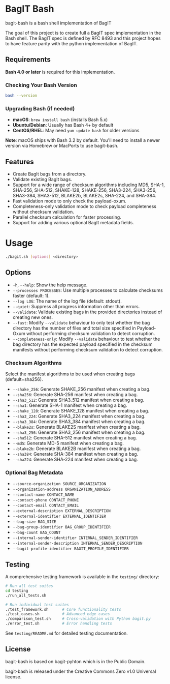 # BagIT Bash
bagit-bash is a bash shell implementation of BagIT

The goal of this project is to create full a BagIT spec implementation in the Bash shell. The BagIT spec is defined by RFC 8493 and this project hopes to have feature parity with the python implementation of BagIT.

## Requirements

**Bash 4.0 or later** is required for this implementation.

### Checking Your Bash Version
```bash
bash --version
```

### Upgrading Bash (if needed)
- **macOS**: `brew install bash` (installs Bash 5.x)
- **Ubuntu/Debian**: Usually has Bash 4+ by default
- **CentOS/RHEL**: May need `yum update bash` for older versions

**Note**: macOS ships with Bash 3.2 by default. You'll need to install a newer version via Homebrew or MacPorts to use bagit-bash.

## Features

*   Create BagIt bags from a directory.
*   Validate existing BagIt bags.
*   Support for a wide range of checksum algorithms including MD5, SHA-1, SHA-256, SHA-512, SHAKE-128, SHAKE-256, SHA3-224, SHA3-256, SHA3-384, SHA3-512, BLAKE2b, BLAKE2s, SHA-224, and SHA-384.
*   Fast validation mode to only check the payload-oxum.
*   Completeness-only validation mode to check payload completeness without checksum validation.
*   Parallel checksum calculation for faster processing.
*   Support for adding various optional BagIt metadata fields.

# Usage

```bash
./bagit.sh [options] <directory>
```

## Options

*   `-h`, `--help`: Show the help message.
*   `--processes PROCESSES`: Use multiple processes to calculate checksums faster (default: 1).
*   `--log LOG`: The name of the log file (default: stdout).
*   `--quiet`: Suppress all progress information other than errors.
*   `--validate`: Validate existing bags in the provided directories instead of creating new ones.
*   `--fast`: Modify `--validate` behaviour to only test whether the bag directory has the number of files and total size specified in Payload-Oxum without performing checksum validation to detect corruption.
*   `--completeness-only`: Modify `--validate` behaviour to test whether the bag directory has the expected payload specified in the checksum manifests without performing checksum validation to detect corruption.

### Checksum Algorithms
Select the manifest algorithms to be used when creating bags (default=sha256).

*   `--shake_256`: Generate SHAKE_256 manifest when creating a bag.
*   `--sha256`: Generate SHA-256 manifest when creating a bag.
*   `--sha3_512`: Generate SHA3_512 manifest when creating a bag.
*   `--sha1`: Generate SHA-1 manifest when creating a bag.
*   `--shake_128`: Generate SHAKE_128 manifest when creating a bag.
*   `--sha3_224`: Generate SHA3_224 manifest when creating a bag.
*   `--sha3_384`: Generate SHA3_384 manifest when creating a bag.
*   `--blake2s`: Generate BLAKE2S manifest when creating a bag.
*   `--sha3_256`: Generate SHA3_256 manifest when creating a bag.
*   `--sha512`: Generate SHA-512 manifest when creating a bag.
*   `--md5`: Generate MD-5 manifest when creating a bag.
*   `--blake2b`: Generate BLAKE2B manifest when creating a bag.
*   `--sha384`: Generate SHA-384 manifest when creating a bag.
*   `--sha224`: Generate SHA-224 manifest when creating a bag.

### Optional Bag Metadata
*   `--source-organization SOURCE_ORGANIZATION`
*   `--organization-address ORGANIZATION_ADDRESS`
*   `--contact-name CONTACT_NAME`
*   `--contact-phone CONTACT_PHONE`
*   `--contact-email CONTACT_EMAIL`
*   `--external-description EXTERNAL_DESCRIPTION`
*   `--external-identifier EXTERNAL_IDENTIFIER`
*   `--bag-size BAG_SIZE`
*   `--bag-group-identifier BAG_GROUP_IDENTIFIER`
*   `--bag-count BAG_COUNT`
*   `--internal-sender-identifier INTERNAL_SENDER_IDENTIFIER`
*   `--internal-sender-description INTERNAL_SENDER_DESCRIPTION`
*   `--bagit-profile-identifier BAGIT_PROFILE_IDENTIFIER`

## Testing

A comprehensive testing framework is available in the `testing/` directory:

```bash
# Run all test suites
cd testing
./run_all_tests.sh

# Run individual test suites
./test_framework.sh      # Core functionality tests
./test_cases.sh          # Advanced edge cases  
./comparison_test.sh     # Cross-validation with Python bagit.py
./error_test.sh          # Error handling tests
```

See `testing/README.md` for detailed testing documentation.

## License

bagit-bash is based on bagit-pyhton which is in the Public Domain. 

bagit-bash is released under the Creative Commons Zero v1.0 Universal license.

